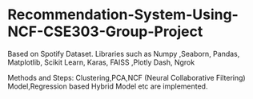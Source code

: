 # Recommendation-System-Using-NCF-CSE303-Group-Project

Based on Spotify Dataset. 
Libraries such as Numpy ,Seaborn, Pandas, Matplotlib, Scikit Learn, Karas, FAISS ,Plotly Dash, Ngrok

Methods and Steps:
Clustering,PCA,NCF (Neural Collaborative Filtering) Model,Regression based Hybrid Model etc are implemented.
